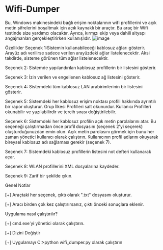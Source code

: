 # Wifi-Dumper
Bu, Windows makinesindeki bağlı erişim noktalarının wifi profillerini ve açık metin şifrelerini boşaltmak için açık kaynaklı bir araçtır. Bu araç bir Wifi testinde size yardımcı olacaktır. Ayrıca, kırmızı ekip veya dahili altyapı angajmanları gerçekleştirirken kullanışlıdır.
![image](https://user-images.githubusercontent.com/106737906/192343675-e73118f3-8c34-4c17-8a92-e68c86541998.png)

Özellikler
Seçenek 1:Sistemin kullanabileceği kablosuz ağları gösterir. Arayüz adı verilirse sadece verilen arayüzdeki ağlar listelenecektir. Aksi takdirde, sisteme görünen tüm ağlar listelenecektir.

Seçenek 2: Sistemde yapılandırılan kablosuz profillerin bir listesini gösterir.

Seçenek 3: İzin verilen ve engellenen kablosuz ağ listesini gösterir.

Seçenek 4: Sistemdeki tüm kablosuz LAN arabirimlerinin bir listesini gösterir.

Seçenek 5: Sistemdeki her kablosuz erişim noktası profili hakkında ayrıntılı bir rapor oluşturur. Grup İlkesi Profilleri salt okunurdur. Kullanıcı Profilleri okunabilir ve yazılabilirdir ve tercih sırası değiştirilebilir.

Seçenek 6: Sistemdeki her kablosuz profilin açık metin parolalarını atar. Bu seçeneği çalıştırmadan önce profil dosyasını (seçenek 2'yi seçerek) oluşturduğunuzdan emin olun. Açık metin parolasını görmek için bunu her zaman yönetici kullanıcı olarak çalıştırın. Kullanıcının profil adlarını okuyarak bireysel kablosuz adı sağlaması gerekir (seçenek 7).

Seçenek 7: Sistemdeki kablosuz profillerin listesini not defteri kullanarak açar.

Seçenek 8: WLAN profillerini XML dosyalarına kaydeder.

Seçenek 9: Zarif bir şekilde çıkın.

Genel Notlar
 
 [+] Araçtaki her seçenek, çıktı olarak ".txt" dosyasını oluşturur.
 
 [+] Aracı birden çok kez çalıştırırsanız, çıktı önceki sonuçlara eklenir.

Uygulama nasıl çalıştırılır?
 
 [+] cmd.exe'yi yönetici olarak çalıştırın.
 
 [+] Dizini Değiştir

 [+] Uygulamayı C:\>python wifi_dumper.py olarak çalıştırın
